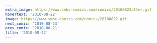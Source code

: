 ```yaml
---
extra_image: https://www.smbc-comics.com/comics/20100822after.gif
hovertext: '2010-08-22'
image: https://www.smbc-comics.com/comics/20100822.gif
next_comic: '2010-08-23'
prev_comic: '2010-08-21'
title: '2010-08-22'
---
```


